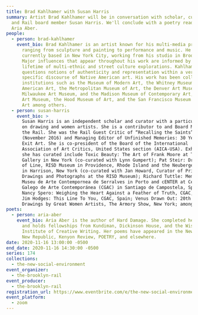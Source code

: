 ```yaml
---
title: Brad Kahlhamer with Susan Harris
summary: Artist Brad Kahlhamer will be in conversation with scholar, curator,
  and Rail board member Susan Harris. We'll conclude with a poetry reading from
  Aria Aber.
people:
  - person: brad-kahlhamer
    event_bio: Brad Kahlhamer is an artist known for his multi-media practice,
      ranging from sculpture and painting to performance and music. He is
      currently based in New York City, working from his studio in Brooklyn.
      Major influences that appear throughout his work are informed by a
      lifetime of multi-ethnic and street culture explorations. Kahlhamer
      questions notions of authenticity and representation within a very
      specific discourse of Native American art. His work has been collected by
      institutions such as the Museum of Modern Art, the Whitney Museum of
      American Art, the Metropolitan Museum of Art, the Denver Art Museum, the
      Milwaukee Art Museum, and the Madison Museum of Contemporary Art, Seattle
      Art Museum, the Hood Museum of Art, and the San Francisco Museum of Modern
      Art among others.
  - person: susan-harris
    event_bio: >
      Susan Harris is an independent scholar and curator with a particular focus
      on drawing and women artists. She is a contributor to and Board Member of
      the Rail. She was the Rail Guest Critic of “Recalling the Saints”
      (November 2016) and Managing Editor of Unfinished Memories: 30 Years of
      Exit Art. She is co-president of the Board of the International
      Association of Art Critics, United States section (AICA-USA). Exhibition
      she has curated include Toxic Beauty: The Art of Frank Moore at The Grey
      Gallery in New York (co-curated with Lynn Gumpert); Pat Steir: Drawing Out
      of Line, RISD Museum in Providence, Rhode Island and the Neuberger Museum
      in Harrison, New York (co-curated with Jan Howard, Curator of Prints,
      Drawings and Photographs at the RISD Museum); Richard Tuttle: Memento,
      Museu de Arte Contempornea de Serralves in Porto and cENTER at Centro
      Galego de Arte Contemporánea (CGAC) in Santiago de Campostela, Spain;
      Nancy Spero: Weighing the Heart Against a Feather of Truth, CGAC, Spain;
      Jim Hodges: This Line To You, CGAC, Spain; Venus Drawn Out: 20th Century
      Drawings by Great Women Artists, The Armory Show, New York; among others. 
poets:
  - person: aria-aber
    event_bio: Aria Aber is the author of Hard Damage. She completed her MFA at NYU
      and holds fellowships from Kundiman, Dickinson House, and the Wisconsin
      Institute of Creative Writing. Her poems have appeared in the New Yorker,
      New Republic, Kenyon Review, POETRY, and elsewhere.
date: 2020-11-16 13:00:00 -0500
end_date: 2020-11-16 14:30:00 -0500
series: 174
collections:
  - the-new-social-environment
event_organizer:
  - the-brooklyn-rail
event_producer:
  - the-brooklyn-rail
registration_url: https://www.eventbrite.com/e/the-new-social-environment-174-brad-kahlhamer-tickets-128923737369
event_platform:
  - zoom
---
```

